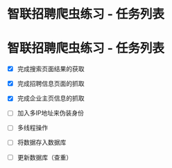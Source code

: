 # 智联招聘爬虫练习 - 任务列表
# 智联招聘爬虫练习 - 任务列表
- [x] 完成搜索页面结果的获取
- [x] 完成招聘信息页面的抓取
- [x] 完成企业主页信息的抓取
- [ ] 加入多IP地址来伪装身份
- [ ] 多线程操作
- [ ] 将数据存入数据库
- [ ] 更新数据库（查重） 



